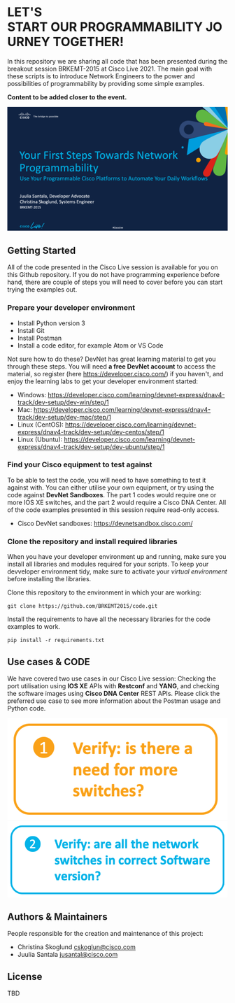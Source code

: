 # LET'S START OUR PROGRAMMABILITY JOURNEY TOGETHER!
In this repository we are sharing all code that has been presented during the breakout session BRKEMT-2015 at Cisco Live 2021. The main goal with these scripts is to introduce Network Engineers to the power and possibilities of programmability by providing some simple examples.

**Content to be added closer to the event.**

![alt text](images/title.png "LET'S START OUR PROGRAMMABILITY JOURNEY TOGETHER!")

## Getting Started
All of the code presented in the Cisco Live session is available for you on this Github repository. If you do not have programming experience before hand, there are couple of steps you will need to cover before you can start trying the examples out.

### Prepare your developer environment
- Install Python version 3
- Install Git
- Install Postman
- Install a code editor, for example Atom or VS Code

Not sure how to do these? DevNet has great learning material to get you through these steps. You will need **a free DevNet account** to access the material, so register (here https://developer.cisco.com/) if you haven't, and enjoy the learning labs to get your developer environment started:
- Windows: https://developer.cisco.com/learning/devnet-express/dnav4-track/dev-setup/dev-win/step/1
- Mac: https://developer.cisco.com/learning/devnet-express/dnav4-track/dev-setup/dev-mac/step/1
- Linux (CentOS): https://developer.cisco.com/learning/devnet-express/dnav4-track/dev-setup/dev-centos/step/1
- Linux (Ubuntu): https://developer.cisco.com/learning/devnet-express/dnav4-track/dev-setup/dev-ubuntu/step/1

### Find your Cisco equipment to test against

To be able to test the code, you will need to have something to test it against with. You can either utilise your own equipment, or try using the code against **DevNet Sandboxes**. The part 1 codes would require one or more IOS XE switches, and the part 2 would require a Cisco DNA Center. All of the code examples presented in this session require read-only access.
- Cisco DevNet sandboxes: https://devnetsandbox.cisco.com/


### Clone the repository and install required libraries

When you have your developer environment up and running, make sure you install all libraries and modules required for your scripts. To keep your devveloper environment tidy, make sure to activate your *virtual environment* before installing the libraries.

Clone this repository to the environment in which your are working:

```
git clone https://github.com/BRKEMT2015/code.git
```

Install the requirements to have all the necessary libraries for the code examples to work.
```
pip install -r requirements.txt 
```

## Use cases & CODE

We have covered two use cases in our Cisco Live session: Checking the port utilisation using **IOS XE** APIs with **Restconf** and **YANG**, and checking the software images using **Cisco DNA Center** REST APIs. Please click the preferred use case to see more information about the Postman usage and Python code.

[![alt text](images/port_utilisation.png "Port Utilisation use case")](/port_utilisation)
[![alt text](images/swim.png "Software Image check use case")](/swim)

## Authors & Maintainers

People responsible for the creation and maintenance of this project:

- Christina Skoglund cskoglun@cisco.com
- Juulia Santala jusantal@cisco.com

## License

TBD
